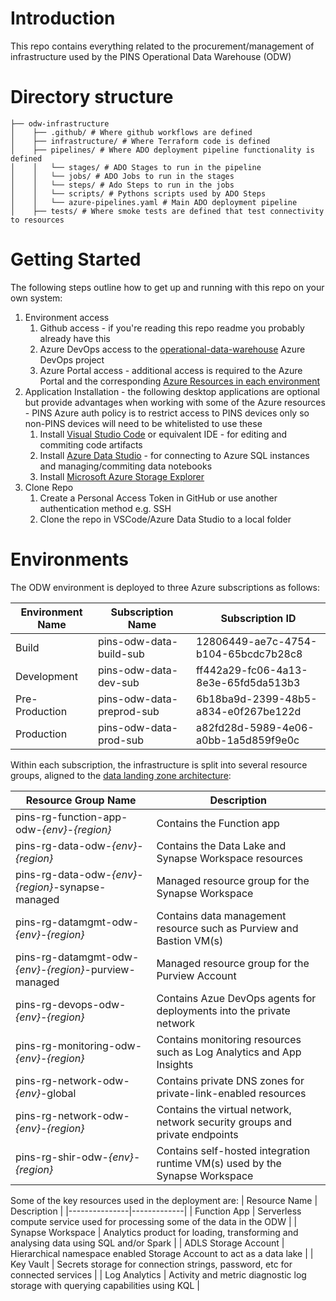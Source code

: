 # Introduction
This repo contains everything related to the procurement/management of infrastructure used by the PINS Operational Data Warehouse (ODW)

# Directory structure
```
├── odw-infrastructure
│    ├── .github/ # Where github workflows are defined
│    ├── infrastructure/ # Where Terraform code is defined
│    ├── pipelines/ # Where ADO deployment pipeline functionality is defined
│    │   └── stages/ # ADO Stages to run in the pipeline
│    │   └── jobs/ # ADO Jobs to run in the stages
│    │   └── steps/ # Ado Steps to run in the jobs
│    │   └── scripts/ # Pythons scripts used by ADO Steps
│    │   └── azure-pipelines.yaml # Main ADO deployment pipeline
│    ├── tests/ # Where smoke tests are defined that test connectivity to resources
```

# Getting Started
The following steps outline how to get up and running with this repo on your own system:
1.  Environment access
    1.  Github access - if you're reading this repo readme you probably already have this
    2.  Azure DevOps access to the [operational-data-warehouse](https://dev.azure.com/planninginspectorate/operational-data-warehouse) Azure DevOps project
    3.  Azure Portal access - additional access is required to the Azure Portal and the corresponding [Azure Resources in each environment](#environments)
2.  Application Installation - the following desktop applications are optional but provide advantages when working with some of the Azure resources - PINS Azure auth policy is to restrict access to PINS devices only so non-PINS devices will need to be whitelisted to use these
      1. Install [Visual Studio Code](https://code.visualstudio.com/) or equivalent IDE - for editing and commiting code artifacts
      2. Install [Azure Data Studio](https://docs.microsoft.com/en-us/sql/azure-data-studio) - for connecting to Azure SQL instances and managing/commiting data notebooks
      3. Install [Microsoft Azure Storage Explorer](https://azure.microsoft.com/en-us/features/storage-explorer/)
3.  Clone Repo
    1. Create a Personal Access Token in GitHub or use another authentication method e.g. SSH
    2. Clone the repo in VSCode/Azure Data Studio to a local folder

# Environments
The ODW environment is deployed to three Azure subscriptions as follows:

| Environment Name | Subscription Name | Subscription ID |
|------------------|-------------------|-----------------|
| Build | pins-odw-data-build-sub | 12806449-ae7c-4754-b104-65bcdc7b28c8 |
| Development | pins-odw-data-dev-sub | ff442a29-fc06-4a13-8e3e-65fd5da513b3 |
| Pre-Production | pins-odw-data-preprod-sub | 6b18ba9d-2399-48b5-a834-e0f267be122d |
| Production | pins-odw-data-prod-sub | a82fd28d-5989-4e06-a0bb-1a5d859f9e0c |

Within each subscription, the infrastructure is split into several resource groups, aligned to the [data landing zone architecture](https://learn.microsoft.com/en-us/azure/cloud-adoption-framework/scenarios/cloud-scale-analytics/architectures/data-landing-zone#data-landing-zone-architecture):

| Resource Group Name | Description |
|---------------------|---------|
| pins-rg-function-app-odw-_{env}_-_{region}_ | Contains the Function app |
| pins-rg-data-odw-_{env}_-_{region}_ | Contains the Data Lake and Synapse Workspace resources |
| pins-rg-data-odw-_{env}_-_{region}_-synapse-managed | Managed resource group for the Synapse Workspace |
| pins-rg-datamgmt-odw-_{env}_-_{region}_ | Contains data management resource such as Purview and Bastion VM(s) |
| pins-rg-datamgmt-odw-_{env}_-_{region}_-purview-managed | Managed resource group for the Purview Account |
| pins-rg-devops-odw-_{env}_-_{region}_ | Contains Azue DevOps agents for deployments into the private network |
| pins-rg-monitoring-odw-_{env}_-_{region}_ | Contains monitoring resources such as Log Analytics and App Insights |
| pins-rg-network-odw-_{env}_-global | Contains private DNS zones for private-link-enabled resources |
| pins-rg-network-odw-_{env}_-_{region}_ | Contains the virtual network, network security groups and private endpoints |
| pins-rg-shir-odw-_{env}_-_{region}_ | Contains self-hosted integration runtime VM(s) used by the Synapse Workspace |

Some of the key resources used in the deployment are:
| Resource Name | Description |
|---------------|-------------|
| Function App | Serverless compute service used for processing some of the data in the ODW |
| Synapse Workspace | Analytics product for loading, transforming and analysing data using SQL and/or Spark |
| ADLS Storage Account | Hierarchical namespace enabled Storage Account to act as a data lake |
| Key Vault | Secrets storage for connection strings, password, etc for connected services |
| Log Analytics | Activity and metric diagnostic log storage with querying capabilities using KQL |